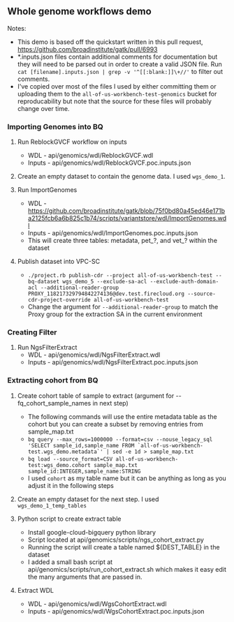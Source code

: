 ## Whole genome workflows demo

Notes:
  - This demo is based off the quickstart written in this pull request, https://github.com/broadinstitute/gatk/pull/6993 
  - *.inputs.json files contain additional comments for documentation but they will need to be parsed out in order 
to create a valid JSON file. Run `cat [filename].inputs.json | grep -v '^[[:blank:]]\+//'` to filter out comments.
  - I've copied over most of the files I used by either committing them or uploading them to the `all-of-us-workbench-test-genomics` bucket for 
reproducability but note that the source for these files will probably change over time. 

### Importing Genomes into BQ
1. Run ReblockGVCF workflow on inputs
	- WDL - api/genomics/wdl/ReblockGVCF.wdl
	- Inputs - api/genomics/wdl/ReblockGVCF.poc.inputs.json 

2. Create an empty dataset to contain the genome data. I used `wgs_demo_1`.
   
3. Run ImportGenomes
	- WDL - https://github.com/broadinstitute/gatk/blob/75f0bd80a45ed46e171ba2125fcb6a6b825c1b74/scripts/variantstore/wdl/ImportGenomes.wdl
	- Inputs - api/genomics/wdl/ImportGenomes.poc.inputs.json
	- This will create three tables: metadata, pet_?, and vet_? within the dataset
4. Publish dataset into VPC-SC
	- ```./project.rb publish-cdr --project all-of-us-workbench-test --bq-dataset wgs_demo_5 --exclude-sa-acl --exclude-auth-domain-acl --additional-reader-group PROXY_118217329794842274136@dev.test.firecloud.org --source-cdr-project-override all-of-us-workbench-test```
	- Change the argument for `--additional-reader-group` to match the Proxy group for the extraction SA in the current environment

### Creating Filter
1. Run NgsFilterExtract
	- WDL - api/genomics/wdl/NgsFilterExtract.wdl
	- Inputs - api/genomics/wdl/NgsFilterExtract.poc.inputs.json

### Extracting cohort from BQ

1. Create cohort table of sample to extract (argument for --fq_cohort_sample_names in next step)
    - The following commands will use the entire metadata table as the cohort but you can create a subset by removing entries from sample_map.txt
    - ```bq query --max_rows=1000000 --format=csv --nouse_legacy_sql 'SELECT sample_id,sample_name FROM `all-of-us-workbench-test.wgs_demo.metadata`' | sed -e 1d > sample_map.txt```
    - `bq load --source_format=CSV all-of-us-workbench-test:wgs_demo.cohort sample_map.txt sample_id:INTEGER,sample_name:STRING`
	- I used `cohort` as my table name but it can be anything as long as you adjust it in the following steps

2. Create an empty dataset for the next step. I used `wgs_demo_1_temp_tables`

3. Python script to create extract table
	- Install google-cloud-bigquery python library
    - Script located at api/genomics/scripts/ngs_cohort_extract.py
	- Running the script will create a table named ${DEST_TABLE} in the dataset
	- I added a small bash script at api/genomics/scripts/run_cohort_extract.sh which
	makes it easy edit the many arguments that are passed in.

4. Extract WDL 
	- WDL - api/genomics/wdl/WgsCohortExtract.wdl
	- Inputs - api/genomics/wdl/WgsCohortExtract.poc.inputs.json
